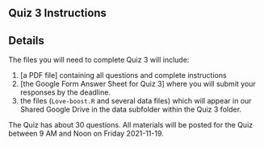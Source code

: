 ## Quiz 3 Instructions

## Details

The files you will need to complete Quiz 3 will include:

1. [a PDF file] containing all questions and complete instructions
2. [the Google Form Answer Sheet for Quiz 3] where you will submit your responses by the deadline.
3. the files (`Love-boost.R` and several data files) which will appear in our Shared Google Drive in the data subfolder within the Quiz 3 folder.

The Quiz has about 30 questions. All materials will be posted for the Quiz between 9 AM and Noon on Friday 2021-11-19. 

